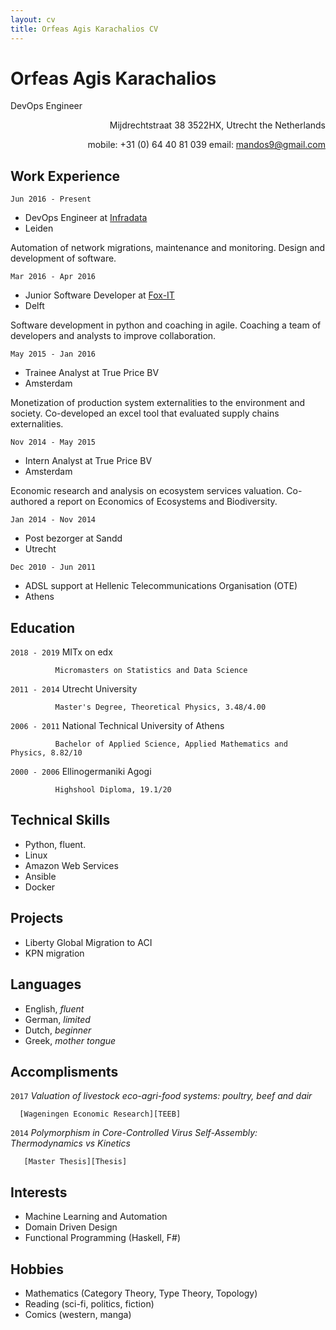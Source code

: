 ```yaml
---
layout: cv
title: Orfeas Agis Karachalios CV
---
```

# Orfeas Agis Karachalios
DevOps Engineer

<div style="text-align: right">
Mijdrechtstraat 38 3522HX, Utrecht
the Netherlands 

mobile: +31 (0) 64 40 81 039
email: mandos9@gmail.com
</div>

## Work Experience

`Jun 2016 - Present`

- DevOps Engineer at [Infradata](infradata.nl)
- Leiden

Automation of network migrations, maintenance and monitoring.
Design and development of software.


`Mar 2016 - Apr 2016`

- Junior Software Developer at [Fox-IT](fox-it.com/nl)
- Delft

Software development in python and coaching in agile.
Coaching a team of developers and analysts to improve collaboration.


`May 2015 - Jan 2016`

- Trainee Analyst at True Price BV
- Amsterdam

Monetization of production system externalities to the environment and society.
Co-developed an excel tool that evaluated supply chains externalities.


`Nov 2014 - May 2015`

- Intern Analyst at True Price BV
- Amsterdam

Economic research and analysis on ecosystem services valuation.
Co-authored a report on Economics of Ecosystems and Biodiversity.


`Jan 2014 - Nov 2014`

- Post bezorger at Sandd
- Utrecht


`Dec 2010 - Jun 2011`

- ADSL support at Hellenic Telecommunications Organisation (OTE)
- Athens

## Education

`2018 - 2019` MITx on edx
              
              Micromasters on Statistics and Data Science

`2011 - 2014` Utrecht University

              Master's Degree, Theoretical Physics, 3.48/4.00

`2006 - 2011` National Technical University of Athens
              
              Bachelor of Applied Science, Applied Mathematics and Physics, 8.82/10

`2000 - 2006` Ellinogermaniki Agogi
              
              Highshool Diploma, 19.1/20

## Technical Skills

- Python, fluent. 
- Linux
- Amazon Web Services
- Ansible
- Docker

## Projects

- Liberty Global Migration to ACI
- KPN migration

## Languages

- English, _fluent_
- German, _limited_
- Dutch, _beginner_
- Greek, _mother tongue_

## Accomplisments

`2017` _Valuation of livestock eco-agri-food systems: poultry, beef and dair_

      [Wageningen Economic Research][TEEB]

`2014` _Polymorphism in Core-Controlled Virus Self-Assembly: Thermodynamics vs Kinetics_

       [Master Thesis][Thesis]



## Interests
- Machine Learning and Automation
- Domain Driven Design
- Functional Programming (Haskell, F#)

## Hobbies
- Mathematics (Category Theory, Type Theory, Topology)
- Reading (sci-fi, politics, fiction)
- Comics (western, manga)

[TEEB]: https://trueprice.org/wp-content/uploads/2017/08/TEEB_Valuation-of-livestock-eco-agri-food-systems_final_June2017.pdf
[Thesis]: https://dspace.library.uu.nl/handle/1874/297082

<!-- ### Footer
Last updated: November 2018 -->


